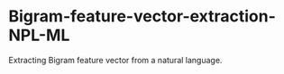 # Bigram-feature-vector-extraction-NPL-ML
Extracting Bigram feature vector from a natural language.
